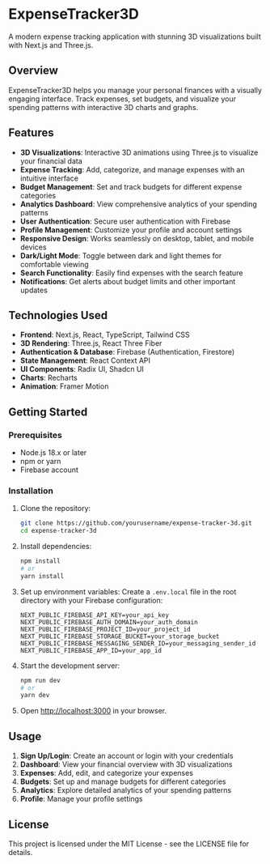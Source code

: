 # ExpenseTracker3D

A modern expense tracking application with stunning 3D visualizations built with Next.js and Three.js.

## Overview

ExpenseTracker3D helps you manage your personal finances with a visually engaging interface. Track expenses, set budgets, and visualize your spending patterns with interactive 3D charts and graphs.

## Features

- **3D Visualizations**: Interactive 3D animations using Three.js to visualize your financial data
- **Expense Tracking**: Add, categorize, and manage expenses with an intuitive interface
- **Budget Management**: Set and track budgets for different expense categories
- **Analytics Dashboard**: View comprehensive analytics of your spending patterns
- **User Authentication**: Secure user authentication with Firebase
- **Profile Management**: Customize your profile and account settings
- **Responsive Design**: Works seamlessly on desktop, tablet, and mobile devices
- **Dark/Light Mode**: Toggle between dark and light themes for comfortable viewing
- **Search Functionality**: Easily find expenses with the search feature
- **Notifications**: Get alerts about budget limits and other important updates

## Technologies Used

- **Frontend**: Next.js, React, TypeScript, Tailwind CSS
- **3D Rendering**: Three.js, React Three Fiber
- **Authentication & Database**: Firebase (Authentication, Firestore)
- **State Management**: React Context API
- **UI Components**: Radix UI, Shadcn UI
- **Charts**: Recharts
- **Animation**: Framer Motion

## Getting Started

### Prerequisites

- Node.js 18.x or later
- npm or yarn
- Firebase account

### Installation

1. Clone the repository:
   ```bash
   git clone https://github.com/yourusername/expense-tracker-3d.git
   cd expense-tracker-3d
   ```

2. Install dependencies:
   ```bash
   npm install
   # or
   yarn install
   ```

3. Set up environment variables:
   Create a `.env.local` file in the root directory with your Firebase configuration:
   ```
   NEXT_PUBLIC_FIREBASE_API_KEY=your_api_key
   NEXT_PUBLIC_FIREBASE_AUTH_DOMAIN=your_auth_domain
   NEXT_PUBLIC_FIREBASE_PROJECT_ID=your_project_id
   NEXT_PUBLIC_FIREBASE_STORAGE_BUCKET=your_storage_bucket
   NEXT_PUBLIC_FIREBASE_MESSAGING_SENDER_ID=your_messaging_sender_id
   NEXT_PUBLIC_FIREBASE_APP_ID=your_app_id
   ```

4. Start the development server:
   ```bash
   npm run dev
   # or
   yarn dev
   ```

5. Open [http://localhost:3000](http://localhost:3000) in your browser.

## Usage

1. **Sign Up/Login**: Create an account or login with your credentials
2. **Dashboard**: View your financial overview with 3D visualizations
3. **Expenses**: Add, edit, and categorize your expenses
4. **Budgets**: Set up and manage budgets for different categories
5. **Analytics**: Explore detailed analytics of your spending patterns
6. **Profile**: Manage your profile settings

## License

This project is licensed under the MIT License - see the LICENSE file for details.


